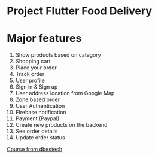 # Project Flutter Food Delivery

# Major features
1. Show products based on category
2. Shopping cart
3. Place your order
4. Track order
5. User profile
6. Sign in & Sign up
7. User address location from Google Map
8. Zone based order
9. User Authentication
10. Firebase notification
11. Payment (Paypal)
12. Create new products on the backend
13. See order details
14. Update order status

[Course from dbestech](https://www.youtube.com/watch?v=7dAt-JMSCVQ&list=PLu6UYP9sAail1FBWZZX_4AAABSII8dqpb)

